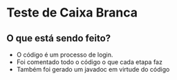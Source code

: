 # Teste de Caixa Branca

## O que está sendo feito?
- O código é um processo de login.
- Foi comentado todo o código o que cada etapa faz
- Também foi gerado um javadoc em virtude do código
